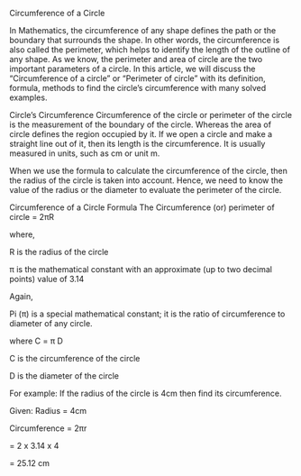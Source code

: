 Circumference of a Circle

In Mathematics, the circumference of any shape defines the path or the boundary that surrounds the shape. In other words, the circumference is also called the perimeter, which helps to identify the length of the outline of any shape. As we know, the perimeter and area of circle are the two important parameters of a circle. In this article, we will discuss the “Circumference of a circle” or “Perimeter of circle” with its definition, formula, methods to find the circle’s circumference with many solved examples.

Circle’s Circumference
Circumference of the circle or perimeter of the circle is the measurement of the boundary of the circle. Whereas the area of circle defines the region occupied by it.  If we open a circle and make a straight line out of it, then its length is the circumference. It is usually measured in units, such as cm or unit m.

When we use the formula to calculate the circumference of the circle, then the radius of the circle is taken into account. Hence, we need to know the value of the radius or the diameter to evaluate the perimeter of the circle.

Circumference of a Circle Formula
The Circumference (or) perimeter of circle = 2πR

where,

R is the radius of the circle

π is the mathematical constant with an approximate (up to two decimal points) value of 3.14

Again,

Pi (π) is a special mathematical constant; it is the ratio of circumference to diameter of any circle.

where C = π D

C is the circumference of the circle

D is the diameter of the circle

For example: If the radius of the circle is 4cm then find its circumference.

Given: Radius = 4cm

Circumference = 2πr

= 2 x 3.14 x 4

= 25.12 cm

